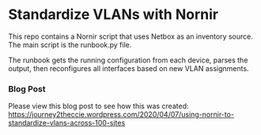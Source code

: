 # Standardize VLANs with Nornir

This repo contains a Nornir script that uses Netbox as an inventory source.  The main script is the runbook.py file.

The runbook gets the running configuration from each device, parses the output, then reconfigures all interfaces based on new VLAN assignments.

### Blog Post
Please view this blog post to see how this was created:  https://journey2theccie.wordpress.com/2020/04/07/using-nornir-to-standardize-vlans-across-100-sites
